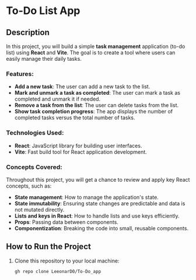 # To-Do List App

## Description

In this project, you will build a simple **task management** application (to-do list) using **React** and **Vite**. The goal is to create a tool where users can easily manage their daily tasks.

### Features:
- **Add a new task**: The user can add a new task to the list.
- **Mark and unmark a task as completed**: The user can mark a task as completed and unmark it if needed.
- **Remove a task from the list**: The user can delete tasks from the list.
- **Show task completion progress**: The app displays the number of completed tasks versus the total number of tasks.

### Technologies Used:
- **React**: JavaScript library for building user interfaces.
- **Vite**: Fast build tool for React application development.

### Concepts Covered:
Throughout this project, you will get a chance to review and apply key React concepts, such as:
- **State management**: How to manage the application's state.
- **State immutability**: Ensuring state changes are predictable and data is not mutated directly.
- **Lists and keys in React**: How to handle lists and use keys efficiently.
- **Props**: Passing data between components.
- **Componentization**: Breaking the code into small, reusable components.

## How to Run the Project

1. Clone this repository to your local machine:
   ```bash
   gh repo clone LeeonarD0/To-Do_app

